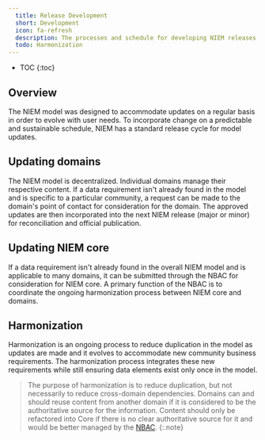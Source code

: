 ```yaml
---
  title: Release Development
  short: Development
  icon: fa-refresh
  description: The processes and schedule for developing NIEM releases.
  todo: Harmonization
---
```


- TOC
{:toc}

## Overview

The NIEM model was designed to accommodate updates on a regular basis in order to evolve with user needs. To incorporate change on a predictable and sustainable schedule, NIEM has a standard release cycle for model updates.

## Updating domains

The NIEM model is decentralized.  Individual domains manage their respective content. If a data requirement isn't already found in the model and is specific to a particular community, a request can be made to the domain's point of contact for consideration for the domain. The approved updates are then incorporated into the next NIEM release (major or minor) for reconciliation and official publication.

## Updating NIEM core

If a data requirement isn't already found in the overall NIEM model and is applicable to many domains, it can be submitted through the NBAC for consideration for NIEM core. A primary function of the NBAC is to coordinate the ongoing harmonization process between NIEM core and domains.

## Harmonization

Harmonization is an ongoing process to reduce duplication in the model as updates are made and it evolves to accommodate new community business requirements. The harmonization process integrates these new requirements while still ensuring data elements exist only once in the model.

> The purpose of harmonization is to reduce duplication, but not necessarily to reduce cross-domain dependencies.  Domains can and should reuse content from another domain if it  is considered to be the authoritative source for the information.  Content should only be refactored into Core if there is no clear authoritative source for it and would be better managed by the [NBAC]({{site.data.links.nbac}}).
{:.note}
